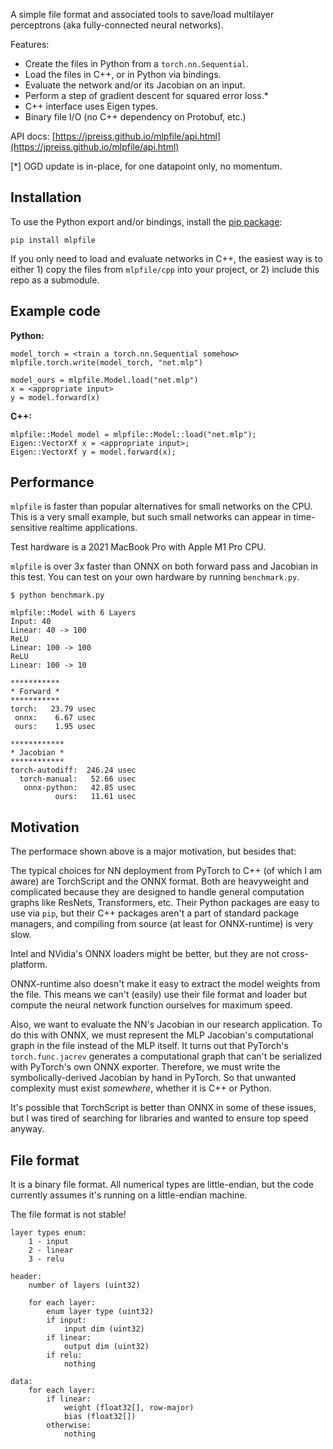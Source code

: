 A simple file format and associated tools to save/load multilayer perceptrons
(aka fully-connected neural networks).

Features:
- Create the files in Python from a `torch.nn.Sequential`.
- Load the files in C++, or in Python via bindings.
- Evaluate the network and/or its Jacobian on an input.
- Perform a step of gradient descent for squared error loss.*
- C++ interface uses Eigen types.
- Binary file I/O (no C++ dependency on Protobuf, etc.)

API docs: [https://jpreiss.github.io/mlpfile/api.html](https://jpreiss.github.io/mlpfile/api.html)

[*] OGD update is in-place, for one datapoint only, no momentum.

Installation
------------

To use the Python export and/or bindings, install the
[pip package](https://jpreiss.github.io/mlpfile/overview.html):

```pip install mlpfile```

If you only need to load and evaluate networks in C++, the easiest way is to
either 1) copy the files from `mlpfile/cpp` into your project, or 2) include
this repo as a submodule.


Example code
------------

**Python:**

```
model_torch = <train a torch.nn.Sequential somehow>
mlpfile.torch.write(model_torch, "net.mlp")

model_ours = mlpfile.Model.load("net.mlp")
x = <appropriate input>
y = model.forward(x)
```

**C++:**

```
mlpfile::Model model = mlpfile::Model::load("net.mlp");
Eigen::VectorXf x = <appropriate input>;
Eigen::VectorXf y = model.forward(x);
```

Performance
-----------

`mlpfile` is faster than popular alternatives for small networks on the CPU.
This is a very small example, but such small networks can appear in
time-sensitive realtime applications.

Test hardware is a 2021 MacBook Pro with Apple M1 Pro CPU.

`mlpfile` is over 3x faster than ONNX on both forward pass and Jacobian in this
test. You can test on your own hardware by running `benchmark.py`.

```
$ python benchmark.py

mlpfile::Model with 6 Layers
Input: 40
Linear: 40 -> 100
ReLU
Linear: 100 -> 100
ReLU
Linear: 100 -> 10

***********
* Forward *
***********
torch:   23.79 usec
 onnx:    6.67 usec
 ours:    1.95 usec

************
* Jacobian *
************
torch-autodiff:  246.24 usec
  torch-manual:   52.66 usec
   onnx-python:   42.85 usec
          ours:   11.61 usec
```

Motivation
----------

The performace shown above is a major motivation, but besides that:

The typical choices for NN deployment from PyTorch to C++ (of which I am aware)
are TorchScript and the ONNX format. Both are heavyweight and complicated
because they are designed to handle general computation graphs like ResNets,
Transformers, etc. Their Python packages are easy to use via `pip`, but their
C++ packages aren't a part of standard package managers, and compiling from
source (at least for ONNX-runtime) is very slow.

Intel and NVidia's ONNX loaders might be better, but they are not cross-platform.

ONNX-runtime also doesn't make it easy to extract the model weights from the
file. This means we can't (easily) use their file format and loader but compute
the neural network function ourselves for maximum speed.

Also, we want to evaluate the NN's Jacobian in our research application. To do
this with ONNX, we must represent the MLP Jacobian's computational graph in the
file instead of the MLP itself. It turns out that PyTorch's `torch.func.jacrev`
generates a computational graph that can't be serialized with PyTorch's own
ONNX exporter. Therefore, we must write the symbolically-derived Jacobian by
hand in PyTorch. So that unwanted complexity must exist *somewhere*, whether it
is C++ or Python.

It's possible that TorchScript is better than ONNX in some of these issues, but
I was tired of searching for libraries and wanted to ensure top speed anyway.


File format
-----------

It is a binary file format. All numerical types are little-endian, but the code
currently assumes it's running on a little-endian machine.

The file format is not stable!

```text
layer types enum:
    1 - input
    2 - linear
    3 - relu

header:
    number of layers (uint32)

    for each layer:
        enum layer type (uint32)
        if input:
            input dim (uint32)
        if linear:
            output dim (uint32)
        if relu:
            nothing

data:
    for each layer:
        if linear:
            weight (float32[], row-major)
            bias (float32[])
        otherwise:
            nothing
```
